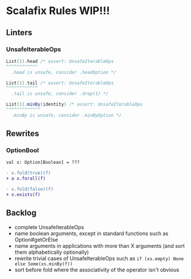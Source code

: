 # Scalafix Rules WIP!!!

## Linters

### UnsafeIterableOps

```scala
List(1).head /* assert: UnsafeIterableOps
^^^^^^^^^^^^
  .head is unsafe, consider .headOption */

List(1).tail /* assert: UnsafeIterableOps
^^^^^^^^^^^^
  .tail is unsafe, consider .drop(1) */

List(1).minBy(identity) /* assert: UnsafeIterableOps
^^^^^^^^^^^^^
  .minBy is unsafe, consider .minByOption */
```

## Rewrites

### OptionBool
```diff
val x: Option[Boolean] = ???

- x.fold(true)(f)
+ a x.forall(f)

- x.fold(false)(f)
+ x.exists(f)
```

## Backlog

- complete UnsafeIterableOps
- name boolean arguments, except in standard functions such as Option#getOrElse
- name arguments in applications with more than X arguments (and sort them alphabetically optionally)
- rewrite trivial cases of UnsafeIterableOps such as `if (xs.empty) None else Some(xs.minBy(f))`
- sort before fold where the associativity of the operator isn't obvious
